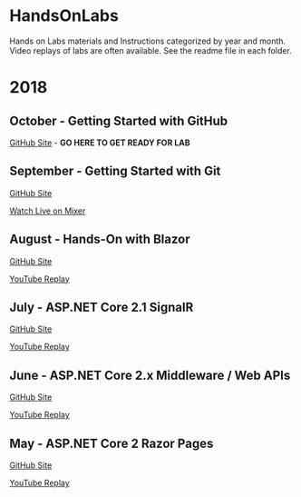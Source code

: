 # HandsOnLabs
Hands on Labs materials and Instructions categorized by year and month.  Video replays of labs are often available.  See the readme file in each folder.

# 2018

## October - Getting Started with GitHub
[GitHub Site](https://github.com/phillydotnet/HandsOnLabs/tree/master/2018/10) - **GO HERE TO GET READY FOR LAB**

## September - Getting Started with Git
[GitHub Site](https://github.com/phillydotnet/HandsOnLabs/tree/master/2018/09)

[Watch Live on Mixer](https://www.mixer.com/PhillyDotNet)

## August - Hands-On with Blazor
[GitHub Site](https://github.com/phillydotnet/HandsOnLabs/tree/master/2018/08) 

[YouTube Replay](https://www.youtube.com/watch?v=q1ca_Als86g)

## July - ASP.NET Core 2.1 SignalR
[GitHub Site](https://github.com/phillydotnet/HandsOnLabs/tree/master/2018/07)

[YouTube Replay](https://www.youtube.com/watch?v=vHgMD7I3Duw)

## June - ASP.NET Core 2.x Middleware / Web APIs
[GitHub Site](https://github.com/phillydotnet/HandsOnLabs/tree/master/2018/06)

[YouTube Replay](https://youtu.be/mbZfuVfgI8w)

## May - ASP.NET Core 2 Razor Pages
[GitHub Site](https://github.com/phillydotnet/HandsOnLabs/tree/master/2018/05)

[YouTube Replay](https://youtu.be/mA9kfF13s30?t=9m5s)
